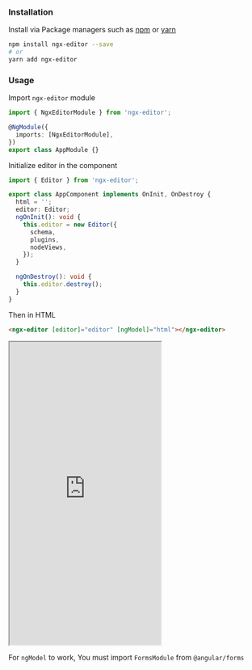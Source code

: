 ### Installation

Install via Package managers such as [npm][npm] or [yarn][yarn]

```bash
npm install ngx-editor --save
# or
yarn add ngx-editor
```

### Usage

Import `ngx-editor` module

```ts
import { NgxEditorModule } from 'ngx-editor';

@NgModule({
  imports: [NgxEditorModule],
})
export class AppModule {}
```

Initialize editor in the component

```ts
import { Editor } from 'ngx-editor';

export class AppComponent implements OnInit, OnDestroy {
  html = '';
  editor: Editor;
  ngOnInit(): void {
    this.editor = new Editor({
      schema,
      plugins,
      nodeViews,
    });
  }

  ngOnDestroy(): void {
    this.editor.destroy();
  }
}
```

Then in HTML

```html
<ngx-editor [editor]="editor" [ngModel]="html"></ngx-editor>
```

<iframe src="https://stackblitz.com/edit/ngx-editor-quickstart?embed=1&file=src/app/app.component.ts&hideExplorer=1&view=preview" height="600"></iframe>

For `ngModel` to work, You must import `FormsModule` from `@angular/forms`

[npm]: https://www.npmjs.com/
[yarn]: https://yarnpkg.com/lang/en/
